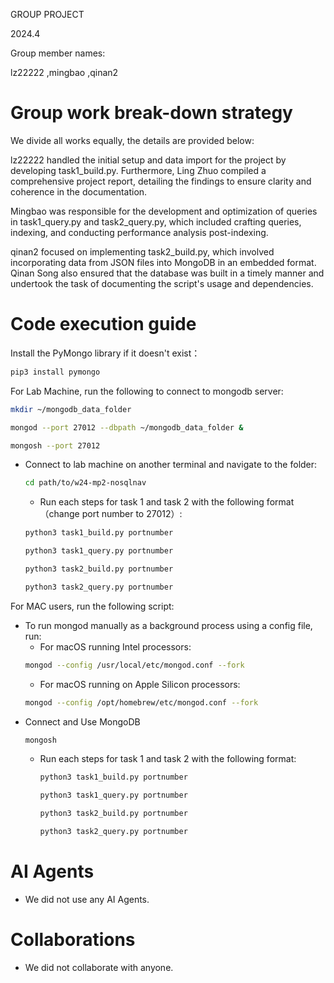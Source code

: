 
GROUP PROJECT

2024.4

Group member names:

lz22222
,mingbao  ,qinan2

# Group work break-down strategy
We divide all works equally, the details are provided below:


lz22222 handled the initial setup and data import for the project by developing task1_build.py. Furthermore, Ling Zhuo compiled a comprehensive project report, detailing the findings to ensure clarity and coherence in the documentation.

Mingbao was responsible for the development and optimization of queries in task1_query.py and task2_query.py, which included crafting queries, indexing, and conducting performance analysis post-indexing.


qinan2 focused on implementing task2_build.py, which involved incorporating data from JSON files into MongoDB in an embedded format. Qinan Song also ensured that the database was built in a timely manner and undertook the task of documenting the script's usage and dependencies.

# Code execution guide
Install the PyMongo library if it doesn't exist：
```bash
pip3 install pymongo
```
For Lab Machine, run the following to connect to mongodb server:
```bash
mkdir ~/mongodb_data_folder
```
```bash
mongod --port 27012 --dbpath ~/mongodb_data_folder &
```
```bash
mongosh --port 27012
```
- Connect to lab machine on another terminal and navigate to the folder:
  ```bash
  cd path/to/w24-mp2-nosqlnav
  ```
    - Run each steps for task 1 and task 2 with the following format（change port number to 27012）:
    ```bash
    python3 task1_build.py portnumber
    ```
    ```bash
    python3 task1_query.py portnumber
    ```
    ```bash
    python3 task2_build.py portnumber
    ```
    ```bash
    python3 task2_query.py portnumber
    ```

For MAC users, run the following script:  
- To run mongod manually as a background process using a config file, run:
    - For macOS running Intel processors:
    ```bash
    mongod --config /usr/local/etc/mongod.conf --fork
    ```
    - For macOS running on Apple Silicon processors:
    ```bash
    mongod --config /opt/homebrew/etc/mongod.conf --fork
    ```
- Connect and Use MongoDB
  ```bash
  mongosh
  ```
  - Run each steps for task 1 and task 2 with the following format:
    ```bash
    python3 task1_build.py portnumber
    ```
    ```bash
    python3 task1_query.py portnumber
    ```
    ```bash
    python3 task2_build.py portnumber
    ```
    ```bash
    python3 task2_query.py portnumber
    ```



# AI Agents
- We did not use any AI Agents.


# Collaborations
- We did not collaborate with anyone.  
